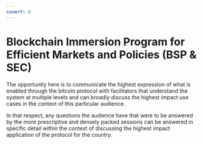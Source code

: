 ```yaml
---
coverY: 0
---
```


# Blockchain Immersion Program for Efficient Markets and Policies (BSP & SEC)



The opportunity here is to communicate the highest expression of what is enabled through the bitcoin protocol with facilitators that understand the system at multiple levels and can broadly discuss the highest impact use cases in the context of this particular audience.&#x20;

In that respect, any questions the audience have that were to be answered by the more prescriptive and densely packed sessions can be answered in specific detail within the context of discussing the highest impact application of the protocol for the country.&#x20;

